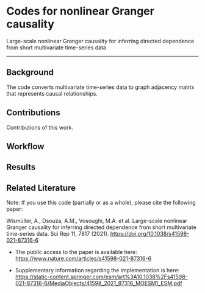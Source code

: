 # Codes for nonlinear Granger causality 
 Large-scale nonlinear Granger causality for inferring directed dependence from short multivariate time-series data

-----------------------------------------
## Background

The code converts multivariate time-series data to graph adjacency matrix that represents causal relationships. 

## Contributions

Contributions of this work.

## Workflow



## Results


## Related Literature

Note: If you use this code (partially or as a whole), please cite the following paper:

Wismüller, A., Dsouza, A.M., Vosoughi, M.A. et al. Large-scale nonlinear Granger causality for inferring directed dependence from short multivariate time-series data. Sci Rep 11, 7817 (2021). https://doi.org/10.1038/s41598-021-87316-6

- The public access to the paper is available here: https://www.nature.com/articles/s41598-021-87316-6

- Supplementary information regarding the implementation is here: https://static-content.springer.com/esm/art%3A10.1038%2Fs41598-021-87316-6/MediaObjects/41598_2021_87316_MOESM1_ESM.pdf

